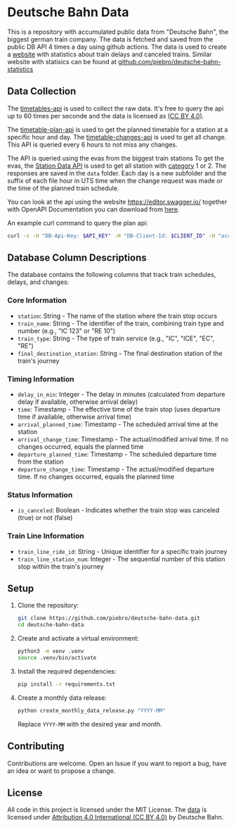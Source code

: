 # Deutsche Bahn Data

This is a repository with accumulated public data from "Deutsche Bahn", the biggest german train company. The data is fetched and saved from the public DB API 4 times a day using github actions. The data is used to create a [website](https://piebro.github.io/deutsche-bahn-statistics/questions) with statistics about train delays and canceled trains. Similar website with statisics can be found at [github.com/piebro/deutsche-bahn-statistics](https://github.com/piebro/deutsche-bahn-statistics?tab=readme-ov-file#related-deutsche-bahn-and-open-data-websites)

## Data Collection

The [timetables-api](https://developers.deutschebahn.com/db-api-marketplace/apis/product/timetables) is used to collect the raw data. It's free to query the api up to 60 times per seconde and the data is licensed as [(CC BY 4.0)](https://creativecommons.org/licenses/by/4.0/).

The [timetable-plan-api](https://developers.deutschebahn.com/db-api-marketplace/apis/product/timetables/api/26494#/Timetables_10213/operation/%2Fplan%2F{evaNo}%2F{date}%2F{hour}/get) is used to get the planned timetable for a station at a specific hour and day. The [timetable-changes-api](https://developers.deutschebahn.com/db-api-marketplace/apis/product/timetables/api/26494#/Timetables_10213/operation/%2Ffchg%2F{evaNo}/get) is used to get all change. This API is queried every 6 hours to not miss any changes.

The API is queried using the evas from the biggest train stations To get the evas, the [Station Data API](https://developers.deutschebahn.com/db-api-marketplace/apis/product/stada) is used to get all station with [category](https://en.wikipedia.org/wiki/German_railway_station_categories) 1 or 2. The responses are saved in the `data` folder. Each day is a new subfolder and the suffix of each file hour in UTS time when the change request was made or the time of the planned train schedule.

You can look at the api using the website https://editor.swagger.io/ together with OpenAPI Documentation you can download from [here](https://developers.deutschebahn.com/db-api-marketplace/apis/product/timetables/api/26494#/Timetables_10213/overview).

An example curl command to query the plan api:
```bash
curl -s -H "DB-Api-Key: $API_KEY" -H "DB-Client-Id: $CLIENT_ID" -H "accept: application/xml" "https://apis.deutschebahn.com/db-api-marketplace/apis/timetables/v1/plan/08000260/$(date +"%y%m%d")/$(date +"%H")"
```

## Database Column Descriptions

The database contains the following columns that track train schedules, delays, and changes:

### Core Information
- `station`: String - The name of the station where the train stop occurs
- `train_name`: String - The identifier of the train, combining train type and number (e.g., "IC 123" or "RE 10")
- `train_type`: String - The type of train service (e.g., "IC", "ICE", "EC", "RE")
- `final_destination_station`: String - The final destination station of the train's journey

### Timing Information
- `delay_in_min`: Integer - The delay in minutes (calculated from departure delay if available, otherwise arrival delay)
- `time`: Timestamp - The effective time of the train stop (uses departure time if available, otherwise arrival time)
- `arrival_planned_time`: Timestamp - The scheduled arrival time at the station
- `arrival_change_time`: Timestamp - The actual/modified arrival time. If no changes occurred, equals the planned time
- `departure_planned_time`: Timestamp - The scheduled departure time from the station
- `departure_change_time`: Timestamp - The actual/modified departure time. If no changes occurred, equals the planned time

### Status Information
- `is_canceled`: Boolean - Indicates whether the train stop was canceled (true) or not (false)

### Train Line Information
- `train_line_ride_id`: String - Unique identifier for a specific train journey
- `train_line_station_num`: Integer - The sequential number of this station stop within the train's journey


## Setup

1. Clone the repository:
   ```bash
   git clone https://github.com/piebro/deutsche-bahn-data.git
   cd deutsche-bahn-data
   ```

2. Create and activate a virtual environment:
   ```bash
   python3 -m venv .venv
   source .venv/bin/activate
   ```

3. Install the required dependencies:
   ```bash
   pip install -r requirements.txt
   ```

4. Create a monthly data release:
   ```bash
   python create_monthly_data_release.py "YYYY-MM"
   ```
   Replace `YYYY-MM` with the desired year and month.

## Contributing

Contributions are welcome. Open an Issue if you want to report a bug, have an idea or want to propose a change.

## License

All code in this project is licensed under the MIT License. The [data](https://developers.deutschebahn.com/db-api-marketplace/apis/product/timetables) is licensed under [Attribution 4.0 International (CC BY 4.0)](https://creativecommons.org/licenses/by/4.0/) by Deutsche Bahn.
